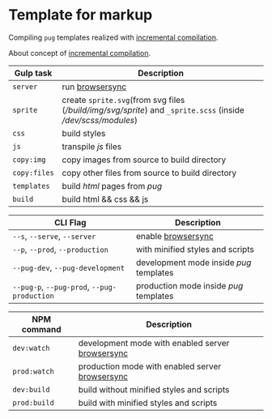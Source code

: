 # Template for markup
Compiling `pug` templates realized with [incremental compilation](https://github.com/mrmlnc/emitty).

About concept of [incremental compilation](https://canonium.com/articles/emitty/).

| Gulp task | Description |
| ------ | ------ |
| `server` | run [browsersync](https://www.browsersync.io/) |
| `sprite` | create `sprite.svg`(from svg files (*/build/img/svg/sprite*) and `_sprite.scss` (inside */dev/scss/modules*) |
| `css` | build styles |
| `js` | transpile *js* files |
| `copy:img` | copy images from source to build directory |
| `copy:files` | copy other files from source to build directory |
| `templates` | build *html* pages from *pug* |
| `build` | build html && css && js |


| CLI Flag | Description |
| ------ | ------ |
| `--s`, `--serve`, `--server` | enable [browsersync](https://www.browsersync.io/) |
| `--p`, `--prod`, `--production` | with minified styles and scripts |
| `--pug-dev`, `--pug-development` | development mode inside *pug* templates |
| `--pug-p`, `--pug-prod`, `--pug-production` | production mode inside *pug* templates |


| NPM command | Description |
| ------ | ------ |
| `dev:watch` | development mode with enabled server [browsersync](https://www.browsersync.io/) |
| `prod:watch` | production mode with enabled server [browsersync](https://www.browsersync.io/) |
| `dev:build` | build without minified styles and scripts
| `prod:build` | build with minified styles and scripts
